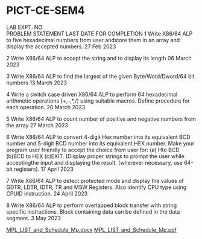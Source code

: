 # PICT-CE-SEM4

LAB EXPT. NO	
PROBLEM STATEMENT	LAST DATE FOR  COMPLETION
1	Write X86/64 ALP to five hexadecimal numbers from user andstore them in an array and display the accepted numbers.	27 Feb 2023

2	Write X86/64 ALP to accept the string and to display its length	06 March 2023

                                                                                                                                              
3	Write  X86/64	ALP	to	find	the	largest	of	the	given Byte/Word/Dword/64 bit numbers	13 March 2023

4	Write a switch case driven X86/64 ALP to perform 64 hexadecimal arithmetic operations (+,-,*,/) using suitable macros. Define procedure for each operation.	20 March 2023

5	Write X86/64 ALP to count number of positive and negative numbers from the array	27 March 2023

6	Write X86/64 ALP to convert 4-digit Hex number into its equivalent BCD number and 5-digit BCD number into its equivalent HEX number. Make your program user friendly to accept the choice from user for: 
(a) Hto BCD
(b)BCD to HEX
(c)EXIT. (Display proper strings to prompt the user while acceptingthe input and displaying the result. (wherever necessary, use 64-bit registers).	17 April 2023

7	Write X86/64 ALP to detect protected mode and display the values of GDTR, LDTR, IDTR, TR and MSW Registers. Also identify CPU type using CPUID instruction.	24 April 2023

8	Write X86/64 ALP to perform overlapped block transfer with string specific instructions. Block containing data can be defined in the data
segment.	3 May 2023






[MPL_LIST_and_Schedule_Mp.docx](https://github.com/vedantaher2003/PICT-CE-SEM4/files/12476734/MPL_LIST_and_Schedule_Mp.docx)
[MPL_LIST_and_Schedule_Mp.pdf](https://github.com/vedantaher2003/PICT-CE-SEM4/files/12476815/MPL_LIST_and_Schedule_Mp.pdf)
